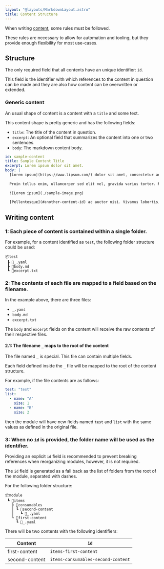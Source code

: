 ```yaml
---
layout: "@layouts/MarkdownLayout.astro"
title: Content Structure
---
```

When writing [content](/glossary/content), some rules must be followed.

These rules are necessary to allow for automation and tooling, but they provide enough flexibility for most use-cases.

## Structure

The only required field that all contents have an unique identifier: `id`.

This field is the identifier with which references to the content in question can be made and they are also how content can be overwritten or extended.

### Generic content

An usual shape of content is a content with a `title` and some text.

This content shape is pretty generic and has the following fields:

- `title`: The title of the content in question.
- `excerpt`: An optional field that summarizes the content into one or two sentences.
- `body`: The markdown content body.

```yaml
id: sample-content
title: Sample Content Title
excerpt: Lorem ipsum dolor sit amet.
body: |
  [Lorem ipsum](https://www.lipsum.com/) dolor sit amet, consectetur adipiscing elit.
  
  Proin tellus enim, ullamcorper sed elit vel, gravida varius tortor. Morbi efficitur iaculis venenatis.
  
  ![Lorem ipsum](./sample-image.png)
  
  [Pellentesque](#another-content-id) ac auctor nisi. Vivamus lobortis, enim dictum ultrices maximus, neque libero sagittis tortor, ac porta urna leo sed nisl.
```

## Writing content

### 1: Each piece of content is contained within a single folder.

For example, for a content identified as `test`, the following folder structure could be used:

```
📦test
 ┣ 📜_.yaml
 ┣ 📜body.md
 ┗ 📜excerpt.txt
```

### 2: The contents of each file are mapped to a field based on the filename.

In the example above, there are three files:

- `_.yaml`
- `body.md`
- `excerpt.txt`

The `body` and `excerpt` fields on the content will receive the raw contents of their respective files.

#### 2.1: The filename `_` maps to the root of the content

The file named `_` is special. This file can contain multiple fields.

Each field defined inside the `_` file will be mapped to the root of the content structure.

For example, if the file contents are as follows:

```yaml
test: "test"
list:
  - name: "A"
    size: 1
  - name: "B"
    size: 2
```

then the module will have new fields named `test` and `list` with the same values as defined in the original file.

### 3: When no `id` is provided, the folder name will be used as the identifier.

Providing an explicit `id` field is recommended to prevent breaking references when reorganizing modules, however, it is not required.

The `id` field is generated as a fall back as the list of folders from the root of the module, separated with dashes.

For the following folder structure:

```
📦module
 ┗ 📂items
   ┣ 📂consumables
   ┃ ┗ 📂second-content
   ┃   ┗ 📜_.yaml
   ┗ 📂first-content
     ┗ 📜_.yaml
```

There will be two contents with the following identifiers:

| Content | `id`|
| --- | --- | 
| first-content | `items-first-content` | 
| second-content | `items-consumables-second-content` | 